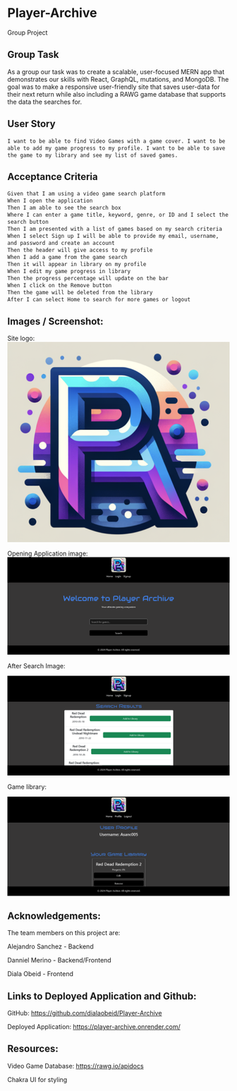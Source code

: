 # Player-Archive
Group Project
## Group Task
As a group our task was to create a scalable, user-focused MERN app that demonstrates our skills with React, GraphQL, mutations, and MongoDB. The goal was to make a responsive user-friendly site that saves user-data for their next return while also including a RAWG game database that supports the data the searches for.
## User Story
```
I want to be able to find Video Games with a game cover. I want to be able to add my game progress to my profile. I want to be able to save the game to my library and see my list of saved games.
```

## Acceptance Criteria
```
Given that I am using a video game search platform
When I open the application
Then I am able to see the search box
Where I can enter a game title, keyword, genre, or ID and I select the search button
Then I am presented with a list of games based on my search criteria
When I select Sign up I will be able to provide my email, username, and password and create an account
Then the header will give access to my profile
When I add a game from the game search
Then it will appear in library on my profile
When I edit my game progress in library
Then the progress percentage will update on the bar
When I click on the Remove button
Then the game will be deleted from the library
After I can select Home to search for more games or logout
```
## Images / Screenshot:
Site logo:
![alt text](client/src/assets/images/PAlogo.png)

Opening Application image:
![alt text](client/src/assets/images/image.png)

After Search Image:

![alt text](client/src/assets/images/image-1.png)

Game library:

![alt text](client/src/assets/images/image-2.png)


## Acknowledgements:

The team members on this project are:

Alejandro Sanchez - Backend

Danniel Merino - Backend/Frontend

Diala Obeid - Frontend

## Links to Deployed Application and Github:

GitHub: https://github.com/dialaobeid/Player-Archive

Deployed Application: https://player-archive.onrender.com/

## Resources:

Video Game Database: https://rawg.io/apidocs

Chakra UI for styling


